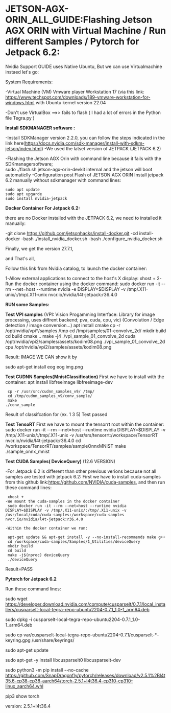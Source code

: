 # JETSON-AGX-ORIN_ALL_GUIDE:Flashing Jetson AGX ORIN with Virtual Machine / Run different Samples / Pytorch for Jetpack 6.2:
Nvidia Support GUIDE uses Native Ubuntu, But we can use Virtualmachine instaed let's go:

System Requirements: 

-Virtual Machine (VM) Vmware player Workstation 17 (via this link: https://www.techspot.com/downloads/189-vmware-workstation-for-windows.html with  Ubuntu kernel version 22.04

-Don't use VirtualBox ==>> fails to flash ( I had a lot of errors in the Python file Tegra.py )
 
 
**Install SDKMANAGER software :**

-Install SDKManager version 2.2.0, you can follow the steps indicated in the link here(https://docs.nvidia.com/sdk-manager/install-with-sdkm-jetson/index.html)
-We used the latset version of JETPACK (JETPACK 6.2) 

-Flashing the Jetson AGX Orin with command line because it fails with the SDKmanagersoftware;  
    sudo ./flash.sh jetson-agx-orin-devkit internal and the jetson will boot automaticlly
-Configuration post Flash of JETSON AGX ORIN
 Install jetpack 6.2  manually without sdkmanager with command lines: 

    sudo apt update 
    sudo apt upgarde 
    sudo install nvidia-jetpack 

**Docker Container For Jetpack 6.2:**

there are no Docker installed with the JETPACK 6.2, we need to installed it manually: 

   -git clone https://github.com/jetsonhacks/install-docker.git
   -cd install-docker
   -bash ./install_nvidia_docker.sh
   -bash ./configure_nvidia_docker.sh
   
Finally, we get the version 27.7.1, 

and That's all, 



Follow this link from Nvidia catalog, to launch the docker container: 

 1-Allow external applications to connect to the host's X display:
     xhost +
 2-Run the docker container using the docker command:
    sudo docker run -it --rm --net=host --runtime nvidia -e DISPLAY=$DISPLAY -v /tmp/.X11-unix/:/tmp/.X11-unix nvcr.io/nvidia/l4t-jetpack:r36.4.0


**RUN some Samples:**  

  **Test VPI samples** (VPI: Vision Progamming Interface: Library for image processing, uses diffrent backend; pva, cuda, cpu, vic)
   (Convolution / Edge detection / image conversion...)
   apt install cmake
   cp -r /opt/nvidia/vpi*/samples /tmp
   cd /tmp/samples/01-convolve_2d/
   mkdir build
   cd build
   cmake ..
   make -j4
  ./vpi_sample_01_convolve_2d cuda /opt/nvidia/vpi2/samples/assets/kodim08.png
  ./vpi_sample_01_convolve_2d cpu /opt/nvidia/vpi2/samples/assets/kodim08.png

 Result: IMAGE WE CAN show it by 
   
  sudo apt-get install eog
  eog img.png 
  
 **Test CUDNN Samples(MnistClassification)**
 First we have to install with the container:
     apt install libfreeimage libfreeimage-dev
     
     cp -r /usr/src/cudnn_samples_v9/ /tmp/
     cd /tmp/cudnn_samples_v9/conv_sample/
     make
    ./conv_sample
Result of classifcation for (ex. 1 3 5)
Test passed 

**Test TensoRT**
First we have to mount the tensorrt root within the container: 
    sudo docker run -it --rm --net=host --runtime nvidia  DISPLAY=$DISPLAY -v /tmp/.X11-unix/:/tmp/.X11-unix -v /usr/srs/tensorrt:/workspace/TensorRT  nvcr.io/nvidia/l4t-jetpack:r36.4.0
    cd /workspace/TensorRT/samples/sampleOnnxMNIST
    make
    ./sample_onnx_mnist
 
**Test CUDA Samples( DeviceQuery)** (12.6 VERSION)

 -For Jetpack 6.2 is different than other previous verions because not all samples are tested with jetpack 6.2:
   First we have to install cuda-samples from this github link:https://github.com/NVIDIA/cuda-samples, and then run these command lines: 

     xhost +
    -We mount the cuda-samples in the docker container
     sudo docker run -it --rm --net=host --runtime nvidia  DISPLAY=$DISPLAY -v /tmp/.X11-unix/:/tmp/.X11-unix -v /usr/local/cuda/cuda-samples:/workspace/cuda-samples  nvcr.io/nvidia/l4t-jetpack:r36.4.0

    -Within the docker container we run:
 
     apt-get update && apt-get install -y --no-install-recommends make g++
     cd /workspace/cuda-samples/Samples/1_Utilities/deviceQuery
     mkdir build
     cd build 
     make -j$(nproc) deviceQuery
     ./deviceQuery

   Result=PASS
     
     
**Pytorch for Jetpack 6.2**

Run these command lines: 

sudo wget https://developer.download.nvidia.com/compute/cusparselt/0.7.1/local_installers/cusparselt-local-tegra-repo-ubuntu2204-0.7.1_1.0-1_arm64.deb

sudo dpkg -i cusparselt-local-tegra-repo-ubuntu2204-0.7.1_1.0-1_arm64.deb

sudo cp var/cusparselt-local-tegra-repo-ubuntu2204-0.7.1/cusparselt-*-keyring.gpg /usr/share/keyrings/

sudo apt-get update

sudo apt-get -y install libcusparselt0 libcusparselt-dev

sudo python3 -m pip install --no-cache https://github.com/SnapDragonfly/pytorch/releases/download/v2.5.1%2Bl4t35.6-cp38-cp38-aarch64/torch-2.5.1+l4t36.4-cp310-cp310-linux_aarch64.whl

pip3 show torch 

version: 2.5.1+l4t36.4 

 


